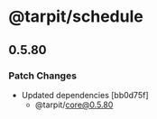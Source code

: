 # @tarpit/schedule

## 0.5.80

### Patch Changes

- Updated dependencies [bb0d75f]
  - @tarpit/core@0.5.80
